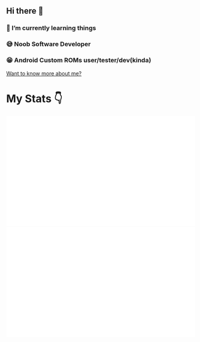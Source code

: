 ## Hi there 👋
### 🌱 I’m currently learning things
### 😅 Noob Software Developer
### 😁 Android Custom ROMs user/tester/dev(kinda)
[Want to know more about me?](https://telegra.ph/mayuuuuuuuuuuuu12-s-Bio-02-12)
# My Stats 👇
![](https://github.com/Mayuresh-loves-cpp/github-stats/blob/master/generated/overview.svg)
![](https://github.com/MAyuresh-loves-cpp/github-stats/blob/master/generated/languages.svg)
<!--
**Mayuresh-loves-cpp/Mayuresh-loves-cpp** is a ✨ _special_ ✨ repository because its `README.md` (this file) appears on your GitHub profile.

Here are some ideas to get you started:

- 🔭 I’m currently working on ...
- 🌱 I’m currently learning ...
- 👯 I’m looking to collaborate on ...
- 🤔 I’m looking for help with ...
- 💬 Ask me about ...
- 📫 How to reach me: ...
- 😄 Pronouns: ...
- ⚡ Fun fact: ...
-->
